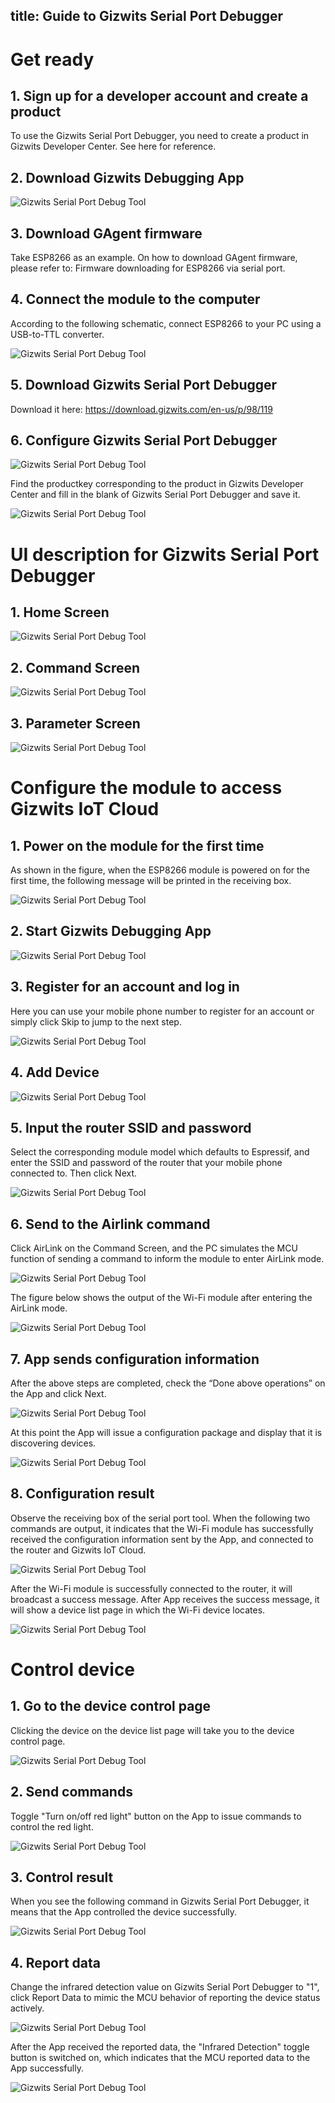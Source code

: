 title: Guide to Gizwits Serial Port Debugger
---

# Get ready

## 1. Sign up for a developer account and create a product

To use the Gizwits Serial Port Debugger, you need to create a product in Gizwits Developer Center. See here for reference.

## 2. Download Gizwits Debugging App

![Gizwits Serial Port Debug Tool](../../../assets/en-us/DeviceDev/debug/Serial/11.png)

## 3. Download GAgent firmware

Take ESP8266 as an example. On how to download GAgent firmware, please refer to: Firmware downloading for ESP8266 via serial port.

## 4. Connect the module to the computer

According to the following schematic, connect ESP8266 to your PC using a USB-to-TTL converter.

![Gizwits Serial Port Debug Tool](../../../assets/en-us/DeviceDev/debug/Serial/12.png)

## 5. Download Gizwits Serial Port Debugger

Download it here: https://download.gizwits.com/en-us/p/98/119


## 6. Configure Gizwits Serial Port Debugger

![Gizwits Serial Port Debug Tool](../../../assets/en-us/DeviceDev/debug/Serial/13.png)

Find the productkey corresponding to the product in Gizwits Developer Center and fill in the blank of Gizwits Serial Port Debugger and save it.

![Gizwits Serial Port Debug Tool](../../../assets/en-us/DeviceDev/debug/Serial/14.png)

# UI description for Gizwits Serial Port Debugger

## 1. Home Screen

![Gizwits Serial Port Debug Tool](../../../assets/en-us/DeviceDev/debug/Serial/15.png)

## 2. Command Screen

![Gizwits Serial Port Debug Tool](../../../assets/en-us/DeviceDev/debug/Serial/16.png)

## 3. Parameter Screen

![Gizwits Serial Port Debug Tool](../../../assets/en-us/DeviceDev/debug/Serial/17.png)

# Configure the module to access Gizwits IoT Cloud

## 1. Power on the module for the first time

As shown in the figure, when the ESP8266 module is powered on for the first time, the following message will be printed in the receiving box.

![Gizwits Serial Port Debug Tool](../../../assets/en-us/DeviceDev/debug/Serial/18.png)

## 2. Start Gizwits Debugging App

![Gizwits Serial Port Debug Tool](../../../assets/en-us/DeviceDev/debug/Serial/19.png)

## 3. Register for an account and log in

Here you can use your mobile phone number to register for an account or simply click Skip to jump to the next step.

![Gizwits Serial Port Debug Tool](../../../assets/en-us/DeviceDev/debug/Serial/20.png)

## 4. Add Device

![Gizwits Serial Port Debug Tool](../../../assets/en-us/DeviceDev/debug/Serial/21.png)

## 5. Input the router SSID and password

Select the corresponding module model which defaults to Espressif, and enter the SSID and password of the router that your mobile phone connected to. Then click Next.

![Gizwits Serial Port Debug Tool](../../../assets/en-us/DeviceDev/debug/Serial/22.png)

## 6. Send to the Airlink command

Click AirLink on the Command Screen, and the PC simulates the MCU function of sending a command to inform the module to enter AirLink mode.

![Gizwits Serial Port Debug Tool](../../../assets/en-us/DeviceDev/debug/Serial/23.png)

The figure below shows the output of the Wi-Fi module after entering the AirLink mode.

![Gizwits Serial Port Debug Tool](../../../assets/en-us/DeviceDev/debug/Serial/24.png)

## 7. App sends configuration information

After the above steps are completed, check the “Done above operations” on the App and click Next.

![Gizwits Serial Port Debug Tool](../../../assets/en-us/DeviceDev/debug/Serial/25.png)

At this point the App will issue a configuration package and display that it is discovering devices.

![Gizwits Serial Port Debug Tool](../../../assets/en-us/DeviceDev/debug/Serial/26.png)

## 8. Configuration result

Observe the receiving box of the serial port tool. When the following two commands are output, it indicates that the Wi-Fi module has successfully received the configuration information sent by the App, and connected to the router and Gizwits IoT Cloud.

![Gizwits Serial Port Debug Tool](../../../assets/en-us/DeviceDev/debug/Serial/27.png)

After the Wi-Fi module is successfully connected to the router, it will broadcast a success message. After App receives the success message, it will show a device list page in which the Wi-Fi device locates.

![Gizwits Serial Port Debug Tool](../../../assets/en-us/DeviceDev/debug/Serial/28.png)

# Control device

## 1. Go to the device control page

Clicking the device on the device list page will take you to the device control page.

![Gizwits Serial Port Debug Tool](../../../assets/en-us/DeviceDev/debug/Serial/29.png)

## 2. Send commands

Toggle "Turn on/off red light" button on the App to issue commands to control the red light.

![Gizwits Serial Port Debug Tool](../../../assets/en-us/DeviceDev/debug/Serial/30.png)

## 3. Control result

When you see the following command in Gizwits Serial Port Debugger, it means that the App controlled the device successfully.

![Gizwits Serial Port Debug Tool](../../../assets/en-us/DeviceDev/debug/Serial/31.png) 

## 4. Report data

Change the infrared detection value on Gizwits Serial Port Debugger to "1", click Report Data to mimic the MCU behavior of reporting the device status actively.

![Gizwits Serial Port Debug Tool](../../../assets/en-us/DeviceDev/debug/Serial/32.png)

After the App received the reported data, the "Infrared Detection" toggle button is switched on, which indicates that the MCU reported data to the App successfully.

![Gizwits Serial Port Debug Tool](../../../assets/en-us/DeviceDev/debug/Serial/33.png)

